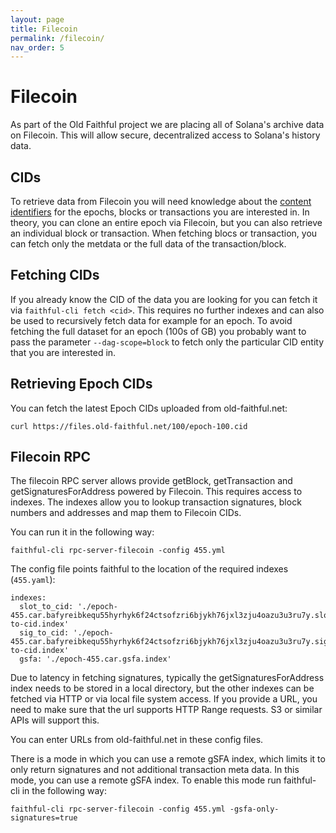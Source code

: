 ```yaml
---
layout: page
title: Filecoin
permalink: /filecoin/
nav_order: 5
---
```


# Filecoin

As part of the Old Faithful project we are placing all of Solana's archive data on Filecoin. This will allow secure, decentralized access to Solana's history data.

## CIDs

To retrieve data from Filecoin you will need knowledge about the [content identifiers](/archives/cid/) for the epochs, blocks or transactions you are interested in. In theory, you can clone an entire epoch via Filecoin, but you can also retrieve an individual block or transaction. When fetching blocs or transaction, you can fetch only the metdata or the full data of the transaction/block.

## Fetching CIDs

If you already know the CID of the data you are looking for you can fetch it via `faithful-cli fetch <cid>`. This requires no further indexes and can also be used to recursively fetch data for example for an epoch. To avoid fetching the full dataset for an epoch (100s of GB) you probably want to pass the parameter `--dag-scope=block` to fetch only the particular CID entity that you are interested in.

## Retrieving Epoch CIDs

You can fetch the latest Epoch CIDs uploaded from old-faithful.net:

```
curl https://files.old-faithful.net/100/epoch-100.cid
```

## Filecoin RPC
The filecoin RPC server allows provide getBlock, getTransaction and getSignaturesForAddress powered by Filecoin. This requires access to indexes. The indexes allow you to lookup transaction signatures, block numbers and addresses and map them to Filecoin CIDs.

You can run it in the following way:

```
faithful-cli rpc-server-filecoin -config 455.yml
```

The config file points faithful to the location of the required indexes (`455.yaml`):
```
indexes:
  slot_to_cid: './epoch-455.car.bafyreibkequ55hyrhyk6f24ctsofzri6bjykh76jxl3zju4oazu3u3ru7y.slot-to-cid.index'
  sig_to_cid: './epoch-455.car.bafyreibkequ55hyrhyk6f24ctsofzri6bjykh76jxl3zju4oazu3u3ru7y.sig-to-cid.index'
  gsfa: './epoch-455.car.gsfa.index'
```

Due to latency in fetching signatures, typically the getSignaturesForAddress index needs to be stored in a local directory, but the other indexes can be fetched via HTTP or via local file system access. If you provide a URL, you need to make sure that the url supports HTTP Range requests. S3 or similar APIs will support this.

You can enter URLs from old-faithful.net in these config files.

There is a mode in which you can use a remote gSFA index, which limits it to only return signatures and not additional transaction meta data. In this mode, you can use a remote gSFA index. To enable this mode run faithful-cli in the following way:

```
faithful-cli rpc-server-filecoin -config 455.yml -gsfa-only-signatures=true
```
